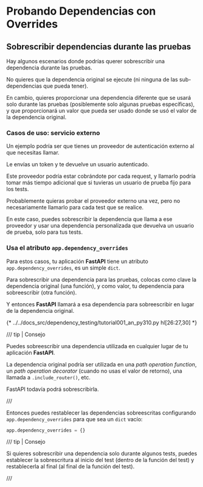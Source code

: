 # Probando Dependencias con Overrides

## Sobrescribir dependencias durante las pruebas

Hay algunos escenarios donde podrías querer sobrescribir una dependencia durante las pruebas.

No quieres que la dependencia original se ejecute (ni ninguna de las sub-dependencias que pueda tener).

En cambio, quieres proporcionar una dependencia diferente que se usará solo durante las pruebas (posiblemente solo algunas pruebas específicas), y que proporcionará un valor que pueda ser usado donde se usó el valor de la dependencia original.

### Casos de uso: servicio externo

Un ejemplo podría ser que tienes un proveedor de autenticación externo al que necesitas llamar.

Le envías un token y te devuelve un usuario autenticado.

Este proveedor podría estar cobrándote por cada request, y llamarlo podría tomar más tiempo adicional que si tuvieras un usuario de prueba fijo para los tests.

Probablemente quieras probar el proveedor externo una vez, pero no necesariamente llamarlo para cada test que se realice.

En este caso, puedes sobrescribir la dependencia que llama a ese proveedor y usar una dependencia personalizada que devuelva un usuario de prueba, solo para tus tests.

### Usa el atributo `app.dependency_overrides`

Para estos casos, tu aplicación **FastAPI** tiene un atributo `app.dependency_overrides`, es un simple `dict`.

Para sobrescribir una dependencia para las pruebas, colocas como clave la dependencia original (una función), y como valor, tu dependencia para sobreescribir (otra función).

Y entonces **FastAPI** llamará a esa dependencia para sobreescribir en lugar de la dependencia original.

{* ../../docs_src/dependency_testing/tutorial001_an_py310.py hl[26:27,30] *}

/// tip | Consejo

Puedes sobreescribir una dependencia utilizada en cualquier lugar de tu aplicación **FastAPI**.

La dependencia original podría ser utilizada en una *path operation function*, un *path operation decorator* (cuando no usas el valor de retorno), una llamada a `.include_router()`, etc.

FastAPI todavía podrá sobrescribirla.

///

Entonces puedes restablecer las dependencias sobreescritas configurando `app.dependency_overrides` para que sea un `dict` vacío:

```Python
app.dependency_overrides = {}
```

/// tip | Consejo

Si quieres sobrescribir una dependencia solo durante algunos tests, puedes establecer la sobrescritura al inicio del test (dentro de la función del test) y restablecerla al final (al final de la función del test).

///
